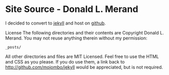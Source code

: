 Site Source - Donald L. Merand
==============================

I decided to convert to [jekyll](http://github.com/mojombo/jekyll) and host on [github](http://github.com/dmerand).

License
The following directories and their contents are Copyright Donald L. Merand. You may not reuse anything therein without my permission:

    _posts/

All other directories and files are MIT Licensed. Feel free to use the HTML and CSS as you please. If you do use them, a link back to http://github.com/mojombo/jekyll would be appreciated, but is not required.

